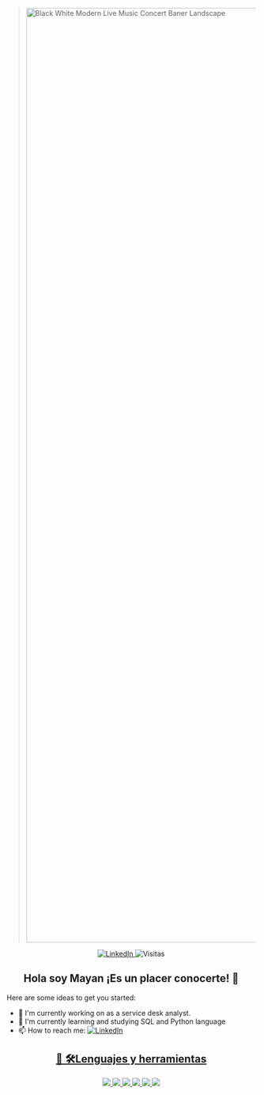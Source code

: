 ><img width="3780" height="1890" alt="Black White Modern Live Music Concert Baner Landscape" src="https://github.com/user-attachments/assets/a250bc43-e33a-4742-b6de-0224f07d3e52" />
<p align="center">
  <!-- Badge LinkedIn -->
  <a href="https://www.linkedin.com/in/amairani-garrido-rojas27/">
    <img src="https://img.shields.io/badge/LinkedIn-Perfil-0077B5?logo=linkedin&logoColor=white&labelColor=0077B5&color=000000" alt="LinkedIn">
  </a>
  
  <!-- Badge Visitas uniforme -->
  <img src="https://img.shields.io/badge/Visitas-123-000000?style=flat&labelColor=0077B5&color=000000" alt="Visitas">
</p>


<h2 align="center">Hola soy Mayan ¡Es un placer conocerte! 👋</h2>

Here are some ideas to get you started:

- 🔭 I'm currently working on as a service desk analyst.
- 🌱 I'm currently learning and studying SQL and Python language
- 📫 How to reach me: 
  <a href="https://www.linkedin.com/in/amairani-garrido-rojas27/">
    <img src="https://img.shields.io/badge/-Amairani%20Garrido-0077B5?style=flat&logo=linkedin&logoColor=white" alt="LinkedIn">

<h2 align="center">🔗 🛠️Lenguajes y herramientas</h2>

<p align="center">
  <!-- Badge Python con logo -->
  <img src="https://img.shields.io/badge/Python-blue?logo=Python&logoColor=white">

  <!-- Badge Postman con logo -->
  <img src="https://img.shields.io/badge/Postman-orange?logo=Postman&logoColor=white">

  <!-- Badge JIRA con logo -->
  <img src="https://img.shields.io/badge/JIRA-blue?logo=Jira&logoColor=white">

  <!-- Badge SQL con logo -->
  <img src="https://img.shields.io/badge/SQL-red?logo=SQL&logoColor=WHITE">

  <!-- Badge DevTools con logo -->
  <img src="https://img.shields.io/badge/DevTools-white?logo=DevTools&logoColor=white">


  <img src="https://img.shields.io/badge/Andriod%20studio-blue?logo=Android%20studio&logoColor=green">
</p>




